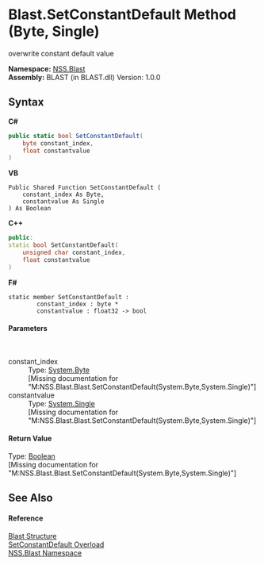 # Blast.SetConstantDefault Method (Byte, Single)
 

overwrite constant default value

**Namespace:**&nbsp;<a href="88b55311-4a89-0894-e27a-e157e443c7f7.md">NSS.Blast</a><br />**Assembly:**&nbsp;BLAST (in BLAST.dll) Version: 1.0.0

## Syntax

**C#**<br />
``` C#
public static bool SetConstantDefault(
	byte constant_index,
	float constantvalue
)
```

**VB**<br />
``` VB
Public Shared Function SetConstantDefault ( 
	constant_index As Byte,
	constantvalue As Single
) As Boolean
```

**C++**<br />
``` C++
public:
static bool SetConstantDefault(
	unsigned char constant_index, 
	float constantvalue
)
```

**F#**<br />
``` F#
static member SetConstantDefault : 
        constant_index : byte * 
        constantvalue : float32 -> bool 

```


#### Parameters
&nbsp;<dl><dt>constant_index</dt><dd>Type: <a href="https://docs.microsoft.com/dotnet/api/system.byte" target="_blank" rel="noopener noreferrer">System.Byte</a><br />\[Missing <param name="constant_index"/> documentation for "M:NSS.Blast.Blast.SetConstantDefault(System.Byte,System.Single)"\]</dd><dt>constantvalue</dt><dd>Type: <a href="https://docs.microsoft.com/dotnet/api/system.single" target="_blank" rel="noopener noreferrer">System.Single</a><br />\[Missing <param name="constantvalue"/> documentation for "M:NSS.Blast.Blast.SetConstantDefault(System.Byte,System.Single)"\]</dd></dl>

#### Return Value
Type: <a href="https://docs.microsoft.com/dotnet/api/system.boolean" target="_blank" rel="noopener noreferrer">Boolean</a><br />\[Missing <returns> documentation for "M:NSS.Blast.Blast.SetConstantDefault(System.Byte,System.Single)"\]

## See Also


#### Reference
<a href="efe93ce5-baaf-ed42-b038-35b4ff074233.md">Blast Structure</a><br /><a href="6bb34698-be7e-b41e-e55d-491706b8497d.md">SetConstantDefault Overload</a><br /><a href="88b55311-4a89-0894-e27a-e157e443c7f7.md">NSS.Blast Namespace</a><br />
